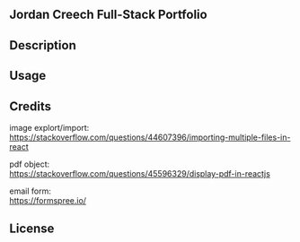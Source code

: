 ## Jordan Creech Full-Stack Portfolio

## Description

## Usage

## Credits

image explort/import:  
https://stackoverflow.com/questions/44607396/importing-multiple-files-in-react

pdf object:  
https://stackoverflow.com/questions/45596329/display-pdf-in-reactjs

email form:  
https://formspree.io/

## License